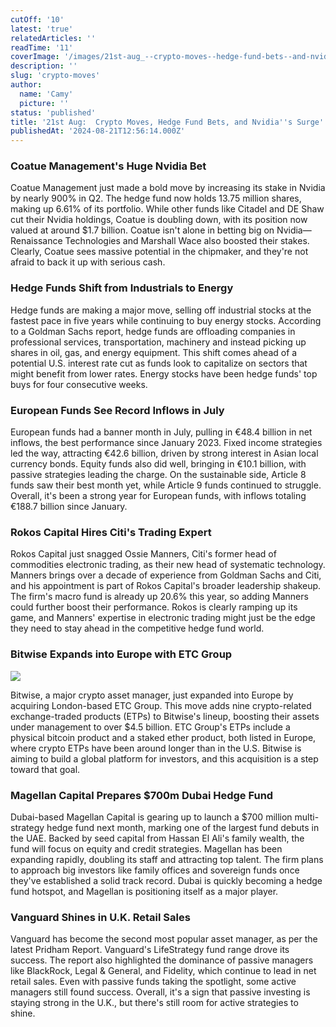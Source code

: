 ```yaml
---
cutOff: '10'
latest: 'true'
relatedArticles: ''
readTime: '11'
coverImage: '/images/21st-aug_--crypto-moves--hedge-fund-bets--and-nvidia-s-surge-gxOD.webp'
description: ''
slug: 'crypto-moves'
author:
  name: 'Camy'
  picture: ''
status: 'published'
title: '21st Aug:  Crypto Moves, Hedge Fund Bets, and Nvidia''s Surge'
publishedAt: '2024-08-21T12:56:14.000Z'
---
```


### Coatue Management's Huge Nvidia Bet

Coatue Management just made a bold move by increasing its stake in Nvidia by nearly 900% in Q2. The hedge fund now holds 13.75 million shares, making up 6.61% of its portfolio. While other funds like Citadel and DE Shaw cut their Nvidia holdings, Coatue is doubling down, with its position now valued at around $1.7 billion. Coatue isn't alone in betting big on Nvidia—Renaissance Technologies and Marshall Wace also boosted their stakes. Clearly, Coatue sees massive potential in the chipmaker, and they're not afraid to back it up with serious cash.

### **Hedge Funds Shift from Industrials to Energy**

Hedge funds are making a major move, selling off industrial stocks at the fastest pace in five years while continuing to buy energy stocks. According to a Goldman Sachs report, hedge funds are offloading companies in professional services, transportation, machinery and instead picking up shares in oil, gas, and energy equipment. This shift comes ahead of a potential U.S. interest rate cut as funds look to capitalize on sectors that might benefit from lower rates. Energy stocks have been hedge funds' top buys for four consecutive weeks.

### European Funds See Record Inflows in July

European funds had a banner month in July, pulling in €48.4 billion in net inflows, the best performance since January 2023. Fixed income strategies led the way, attracting €42.6 billion, driven by strong interest in Asian local currency bonds. Equity funds also did well, bringing in €10.1 billion, with passive strategies leading the charge. On the sustainable side, Article 8 funds saw their best month yet, while Article 9 funds continued to struggle. Overall, it's been a strong year for European funds, with inflows totaling €188.7 billion since January.

### Rokos Capital Hires Citi's Trading Expert

Rokos Capital just snagged Ossie Manners, Citi's former head of commodities electronic trading, as their new head of systematic technology. Manners brings over a decade of experience from Goldman Sachs and Citi, and his appointment is part of Rokos Capital's broader leadership shakeup. The firm's macro fund is already up 20.6% this year, so adding Manners could further boost their performance. Rokos is clearly ramping up its game, and Manners' expertise in electronic trading might just be the edge they need to stay ahead in the competitive hedge fund world.

### Bitwise Expands into Europe with ETC Group

![](/images/21st-aug_--crypto-moves--hedge-fund-bets--and-nvidia-s-surge-M0Mj.webp)

Bitwise, a major crypto asset manager, just expanded into Europe by acquiring London-based ETC Group. This move adds nine crypto-related exchange-traded products (ETPs) to Bitwise's lineup, boosting their assets under management to over $4.5 billion. ETC Group's ETPs include a physical bitcoin product and a staked ether product, both listed in Europe, where crypto ETPs have been around longer than in the U.S. Bitwise is aiming to build a global platform for investors, and this acquisition is a step toward that goal.

### Magellan Capital Prepares $700m Dubai Hedge Fund

Dubai-based Magellan Capital is gearing up to launch a $700 million multi-strategy hedge fund next month, marking one of the largest fund debuts in the UAE. Backed by seed capital from Hassan El Ali's family wealth, the fund will focus on equity and credit strategies. Magellan has been expanding rapidly, doubling its staff and attracting top talent. The firm plans to approach big investors like family offices and sovereign funds once they've established a solid track record. Dubai is quickly becoming a hedge fund hotspot, and Magellan is positioning itself as a major player.

### Vanguard Shines in U.K. Retail Sales

Vanguard has become the second most popular asset manager, as per the latest Pridham Report. Vanguard's LifeStrategy fund range drove its success. The report also highlighted the dominance of passive managers like BlackRock, Legal & General, and Fidelity, which continue to lead in net retail sales. Even with passive funds taking the spotlight, some active managers still found success. Overall, it's a sign that passive investing is staying strong in the U.K., but there's still room for active strategies to shine.